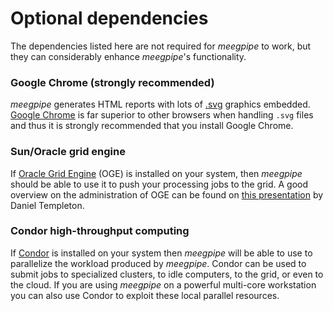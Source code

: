 Optional dependencies
===

The dependencies listed here are not required for _meegpipe_ to work, but they
can considerably enhance _meegpipe_'s functionality.


### Google Chrome (strongly recommended)

_meegpipe_ generates HTML reports with lots of [.svg][svg] graphics
embedded. [Google Chrome][gc] is far superior to other browsers when handling
`.svg` files and thus it is strongly recommended that you install Google
Chrome. 

[svg]: http://en.wikipedia.org/wiki/Scalable_Vector_Graphics
[gc]: https://www.google.com/intl/en/chrome/browser/


### Sun/Oracle grid engine

If [Oracle Grid Engine][oge] (OGE) is installed on your system,
then _meegpipe_ should be able to use it to push your processing jobs to the
grid.  A good overview on the administration of OGE can be found on 
[this presentation][oge-slides] by Daniel Templeton. 


[oge]: http://www.oracle.com/us/products/tools/oracle-grid-engine-075549.html
[oge-install]: http://docs.oracle.com/cd/E19680-01/html/821-1541/ciajejfa.html
[oge-slides]: http://beowulf.rutgers.edu/info-user/pdf/ge_presentation.pdf


### Condor high-throughput computing

If [Condor][condor] is installed on your system then _meegpipe_ will be 
able to use to parallelize the workload produced by _meegpipe_. Condor can 
be used to submit jobs to specialized clusters, to idle computers, to 
the grid, or even to the cloud. If you are using _meegpipe_ on a powerful 
multi-core workstation you can also use Condor to exploit these local 
parallel resources.

[condor]: http://research.cs.wisc.edu/htcondor/

